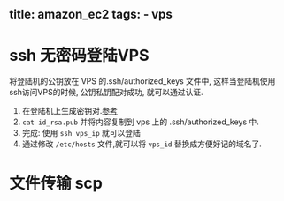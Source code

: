 title: amazon_ec2
tags: 
    - vps
---


# ssh 无密码登陆VPS
将登陆机的公钥放在 VPS 的.ssh/authorized_keys 文件中, 这样当登陆机使用ssh访问VPS的时候,
公钥私钥配对成功, 就可以通过认证.

1. 在登陆机上生成密钥对.[参考](https://lgfng.github.io/2015/10/10/配置ssh密钥/)
2. `cat id_rsa.pub` 并将内容复制到 vps 上的 .ssh/authorized_keys 中.
3. 完成: 使用 `ssh vps_ip` 就可以登陆
4. 通过修改 `/etc/hosts` 文件,就可以将 `vps_id` 替换成方便好记的域名了. 

# 文件传输 scp
